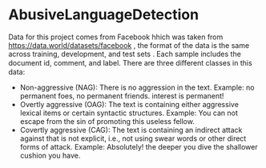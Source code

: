 # AbusiveLanguageDetection
Data for this project comes from Facebook hhich was taken from https://data.world/datasets/facebook , the format of the data is the same across training, development, and test sets . Each sample includes the document id, comment, and label. There are three diﬀerent classes in this data:
- Non-aggressive (NAG): There is no aggression in the text. Example: no permanent foes, no permanent friends. interest is permanent! 
- Overtly aggressive (OAG): The text is containing either aggressive lexical items or certain syntactic structures. Example: You can not escape from the sin of promoting this useless fellow. 
- Covertly aggressive (CAG): The text is containing an indirect attack against that is not explicit, i.e., not using swear words or other direct forms of attack. Example: Absolutely! the deeper you dive the shallower cushion you have.
